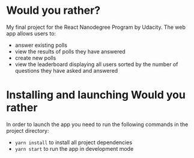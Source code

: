# Would you rather?

My final project for the React Nanodegree Program by Udacity.
The web app allows users to:

- answer existing polls
- view the results of polls they have answered
- create new polls
- view the leaderboard displaying all users sorted by the number of questions they have asked and answered

# Installing and launching Would you rather

In order to launch the app you need to run the following commands in the project directory:

- `yarn install` to install all project dependencies
- `yarn start` to run the app in development mode
